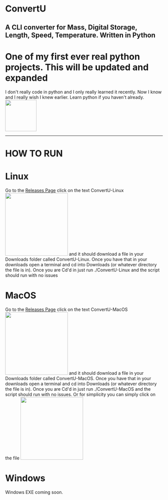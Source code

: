 # ConvertU
A CLI converter for Mass, Digital Storage, Length, Speed, Temperature. Written in Python
-------------------------------------------------------------------------------------------------------------------
<h1>One of my first ever real python projects. This will be updated and expanded</h1>
I don't really code in python and I only really learned it recently. Now I know and I really wish I knew earlier. Learn python if you haven't already.

 <img src="https://cdn.discordapp.com/attachments/655147160190320651/997675726394376262/1024px-Python-logo-notext.svg.png" width="100"/>

-------------------------------------------------------------------------------------------------------------------
<h1>HOW TO RUN</h1>

<h1>Linux</h1>
Go to the <a href="https://github.com/PhotonMastr/ConvertU/releases/tag/ConvertU">Releases Page</a>
click on the text ConvertU-Linux
<img src="https://cdn.discordapp.com/attachments/655147160190320651/998032871568707634/unknown.png" width="200"/>
and it should download a file in your Downloads folder called ConvertU-Linux. Once you have that in your downloads open a terminal and cd into Downloads (or whatever directory the file is in). Once you are Cd'd in just run ./ConvertU-Linux and the script should run with no issues

<h1>MacOS</h1>
Go to the <a href="https://github.com/PhotonMastr/ConvertU/releases/tag/ConvertU">Releases Page</a>
click on the text ConvertU-MacOS
<img src="https://cdn.discordapp.com/attachments/655147160190320651/998064061621223554/Screen_Shot_2022-07-16_at_11.09.51_PM.png" width="200"/>
and it should download a file in your Downloads folder called ConvertU-MacOS. Once you have that in your downloads open a terminal and cd into Downloads (or whatever directory the file is in). Once you are Cd'd in just run ./ConvertU-MacOS and the script should run with no issues. Or for simplicity you can simply click on the file 
<img src="https://cdn.discordapp.com/attachments/655147160190320651/998064778683617360/Screen_Shot_2022-07-16_at_11.12.31_PM.png" width="200"/>

<h1>Windows</h1>
Windows EXE coming soon.

